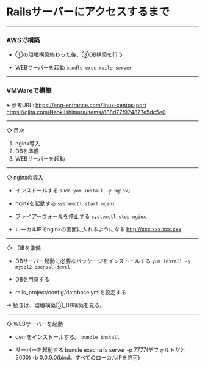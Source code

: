 # Railsサーバーにアクセスするまで


***

### AWSで構築

* ①の環境構築終わった後、③DB構築を行う

* WEBサーバーを起動
  `bundle exec rails server`

***

### VMWareで構築

※ 参考URL:
https://eng-entrance.com/linux-centos-port
https://qiita.com/NaokiIshimura/items/888d77f924877e5dc5e0

----------------------------------------------------------------------------------------
◇ 目次

1. nginx導入
2. DBを準備
3. WEBサーバーを起動

----------------------------------------------------------------------------------------
◇ nginxの導入

* インストールする
  `sudo yum install -y nginx」`

* nginxを起動する
  `systemctl start nginx`

* ファイアーウォールを停止する
  `systemctl stop nginx`

* ローカルIPでnginxの画面に入れるようになる
  http://xxx.xxx.xxx.xxx

----------------------------------------------------------------------------------------
◇　DBを準備

* DBサーバー起動に必要なパッケージをインストールする
  `yum install -y mysql2 openssl-devel`

* DBを用意する

* rails_project/config/database.ymlを設定する

→ 続きは、環境構築③_DB構築を見る。

----------------------------------------------------------------------------------------
◇ WEBサーバーを起動

* gemをインストールする。
  `bundle install`

* サーバーを起動する
  bundle exec rails server -p 7777(デフォルトだと3000) -b 0.0.0.0(bind。すべてのローカルIPを許可)
